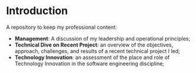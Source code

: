 # Introduction
A repository to keep my professional content:
- **Management**: A discussion of my leadership and operational principles;
- **Technical Dive on Recent Project**: an overview of the objectives, approach, challenges, and results of a recent technical project I led;
- **Technology Innovation**: an assessment of the place and role of Technology Innovation in the software engineering discipline;
